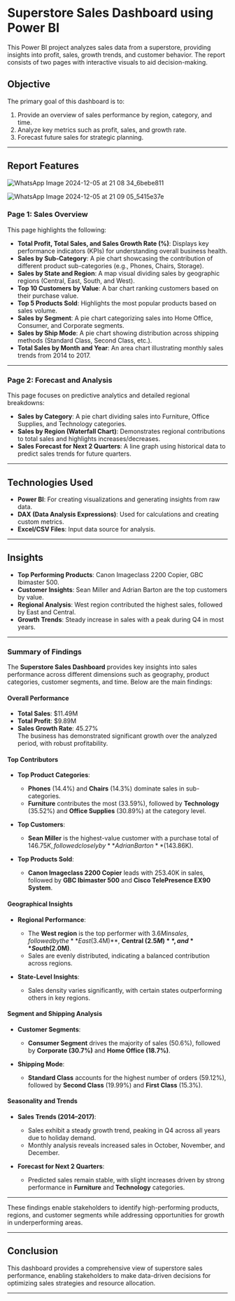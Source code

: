 # Superstore Sales Dashboard using Power BI

This Power BI project analyzes sales data from a superstore, providing insights into profit, sales, growth trends, and customer behavior. The report consists of two pages with interactive visuals to aid decision-making.

## Objective
The primary goal of this dashboard is to:
1. Provide an overview of sales performance by region, category, and time.
2. Analyze key metrics such as profit, sales, and growth rate.
3. Forecast future sales for strategic planning.

---

## Report Features

![WhatsApp Image 2024-12-05 at 21 08 34_6bebe811](https://github.com/user-attachments/assets/bd2dd828-72af-45fd-8477-3b2a7b5666f8)

![WhatsApp Image 2024-12-05 at 21 09 05_5415e37e](https://github.com/user-attachments/assets/bc1d0095-fa88-48fb-a913-27b4bbf784e9)

### **Page 1: Sales Overview**
This page highlights the following:
- **Total Profit, Total Sales, and Sales Growth Rate (%)**: Displays key performance indicators (KPIs) for understanding overall business health.
- **Sales by Sub-Category**: A pie chart showcasing the contribution of different product sub-categories (e.g., Phones, Chairs, Storage).
- **Sales by State and Region**: A map visual dividing sales by geographic regions (Central, East, South, and West).
- **Top 10 Customers by Value**: A bar chart ranking customers based on their purchase value.
- **Top 5 Products Sold**: Highlights the most popular products based on sales volume.
- **Sales by Segment**: A pie chart categorizing sales into Home Office, Consumer, and Corporate segments.
- **Sales by Ship Mode**: A pie chart showing distribution across shipping methods (Standard Class, Second Class, etc.).
- **Total Sales by Month and Year**: An area chart illustrating monthly sales trends from 2014 to 2017.

---

### **Page 2: Forecast and Analysis**
This page focuses on predictive analytics and detailed regional breakdowns:
- **Sales by Category**: A pie chart dividing sales into Furniture, Office Supplies, and Technology categories.
- **Sales by Region (Waterfall Chart)**: Demonstrates regional contributions to total sales and highlights increases/decreases.
- **Sales Forecast for Next 2 Quarters**: A line graph using historical data to predict sales trends for future quarters.

---

## Technologies Used
- **Power BI**: For creating visualizations and generating insights from raw data.
- **DAX (Data Analysis Expressions)**: Used for calculations and creating custom metrics.
- **Excel/CSV Files**: Input data source for analysis.

---

## Insights
- **Top Performing Products**: Canon Imageclass 2200 Copier, GBC Ibimaster 500.
- **Customer Insights**: Sean Miller and Adrian Barton are the top customers by value.
- **Regional Analysis**: West region contributed the highest sales, followed by East and Central.
- **Growth Trends**: Steady increase in sales with a peak during Q4 in most years.

---
### **Summary of Findings**

The **Superstore Sales Dashboard** provides key insights into sales performance across different dimensions such as geography, product categories, customer segments, and time. Below are the main findings:

#### **Overall Performance**
- **Total Sales**: $11.49M  
- **Total Profit**: $9.89M  
- **Sales Growth Rate**: 45.27%  
The business has demonstrated significant growth over the analyzed period, with robust profitability.

#### **Top Contributors**
- **Top Product Categories**:  
  - **Phones** (14.4%) and **Chairs** (14.3%) dominate sales in sub-categories.  
  - **Furniture** contributes the most (33.59%), followed by **Technology** (35.52%) and **Office Supplies** (30.89%) at the category level.  

- **Top Customers**:  
  - **Sean Miller** is the highest-value customer with a purchase total of $146.75K, followed closely by **Adrian Barton** ($143.86K).

- **Top Products Sold**:  
  - **Canon Imageclass 2200 Copier** leads with 253.40K in sales, followed by **GBC Ibimaster 500** and **Cisco TelePresence EX90 System**.

#### **Geographical Insights**
- **Regional Performance**:  
  - The **West region** is the top performer with $3.6M in sales, followed by the **East ($3.4M)**, **Central ($2.5M)**, and **South ($2.0M)**.  
  - Sales are evenly distributed, indicating a balanced contribution across regions.  

- **State-Level Insights**:  
  - Sales density varies significantly, with certain states outperforming others in key regions.

#### **Segment and Shipping Analysis**
- **Customer Segments**:  
  - **Consumer Segment** drives the majority of sales (50.6%), followed by **Corporate (30.7%)** and **Home Office (18.7%)**.  

- **Shipping Mode**:  
  - **Standard Class** accounts for the highest number of orders (59.12%), followed by **Second Class** (19.99%) and **First Class** (15.3%).

#### **Seasonality and Trends**
- **Sales Trends (2014–2017)**:  
  - Sales exhibit a steady growth trend, peaking in Q4 across all years due to holiday demand.  
  - Monthly analysis reveals increased sales in October, November, and December.  

- **Forecast for Next 2 Quarters**:  
  - Predicted sales remain stable, with slight increases driven by strong performance in **Furniture** and **Technology** categories.

---

These findings enable stakeholders to identify high-performing products, regions, and customer segments while addressing opportunities for growth in underperforming areas.

---

## Conclusion
This dashboard provides a comprehensive view of superstore sales performance, enabling stakeholders to make data-driven decisions for optimizing sales strategies and resource allocation.

--- 

